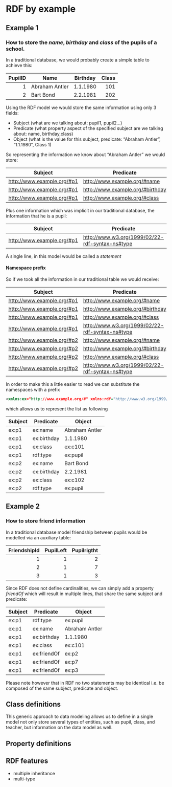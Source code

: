 <!--
created_at: '2013-05-31 09:53:44'
updated_at: '2013-05-31 12:11:48'
authors:
    - 'Jérôme Bogaerts'
tags: {  }
-->

# RDF by example


## Example 1

### How to store the _name_, _birthday_ and _class_ of the pupils of a school.

In a traditional database, we would probably create a simple table to achieve this:

|PupilID|Name          |Birthday|Class|
|------:|--------------|--------|----:|
|      1|Abraham Antler|1.1.1980|  101|
|      2|Bart Bond     |2.2.1981|  202|

Using the RDF model we would store the same information using only 3 fields:

- Subject (what are we talking about: pupil1, pupil2…)
- Predicate (what property aspect of the specified subject are we talking about: name, birthday,class)
- Object (what is the value for this subject, predicate: “Abraham Antler”, “1.1.1980”, Class 1)

So representing the information we know about “Abraham Antler” we would store:

|Subject                   |Predicate                       |Object                      |
|--------------------------|--------------------------------|----------------------------|
|http://www.example.org/#p1|http://www.example.org/#name    |Abraham Antler              |
|http://www.example.org/#p1|http://www.example.org/#birthday|                    1.1.1980|
|http://www.example.org/#p1|http://www.example.org/#class   |http://www.example.org/#c101|

Plus one information which was implicit in our traditional database, the information that he is a pupil:

|Subject                    |Predicate                                     |Object                       |
|---------------------------| ---------------------------------------------|-----------------------------|
|http://www.example.org/#p1|http://www.w3.org/1999/02/22-rdf-syntax-ns#type|http://www.example.org/#pupil|

A single line, in this model would be called a _statement_

#### Namespace prefix

So if we took all the information in our traditional table we would receive:

|Subject                   |Predicate                                       |Object                       |
|--------------------------|------------------------------------------------|-----------------------------|
|http://www.example.org/#p1|http://www.example.org/#name                    |Abraham Antler               |
|http://www.example.org/#p1|http://www.example.org/#birthday                |1.1.1980                     |
|http://www.example.org/#p1|http://www.example.org/#class                   |http://www.example.org/#c101 |
|http://www.example.org/#p1|http://www.w3.org/1999/02/22-rdf-syntax-ns#type |http://www.example.org/#pupil|
|http://www.example.org/#p2|http://www.example.org/#name                    |Bart Bond                    |
|http://www.example.org/#p2|http://www.example.org/#birthday                |2.2.1981                     |
|http://www.example.org/#p2|http://www.example.org/#class                   |http://www.example.org/#c102 |
|http://www.example.org/#p2|http://www.w3.org/1999/02/22-rdf-syntax-ns#type |http://www.example.org/#pupil|

In order to make this a little easier to read we can substitute the namespaces with a prefix

```xml
<xmlns:ex="http://www.example.org/#" xmlns:rdf="http://www.w3.org/1999/02/22-rdf-syntax-ns#type">
```

which allows us to represent the list as following

|Subject|Predicate  |Object         |
|-------|-----------|---------------|
|ex:p1  |ex:name    |Abraham Antler |
|ex:p1  |ex:birthday|1.1.1980       |
|ex:p1  |ex:class   |ex:c101        |
|ex:p1  |rdf:type   |ex:pupil       |
|ex:p2  |ex:name    |Bart Bond      |
|ex:p2  |ex:birthday|2.2.1981       |
|ex:p2  |ex:class   |ex:c102        |
|ex:p2  |rdf:type   |ex:pupil       |

## Example 2
### How to store friend information

In a traditional database model friendship between pupils would be modelled via an auxiliary table:

|FriendshipId|PupilLeft|Pupilrigtht|
|-----------:|--------:|----------:|
|           1|        1|          2|
|           2|        1|          7|
|           3|        1|          3|

Since RDF does not define cardinalities, we can simply add a property _friendOf_ which will result in multiple lines, that share the same subject and predicate:

|Subject|Predicate  |Object        |
|-------|-----------|--------------|
|ex:p1  |rdf:type   |ex:pupil      |
|ex:p1  |ex:name    |Abraham Antler|
|ex:p1  |ex:birthday|1.1.1980      |
|ex:p1  |ex:class   |ex:c101       |
|ex:p1  |ex:friendOf|ex:p2         |
|ex:p1  |ex:friendOf|ex:p7         |
|ex:p1  |ex:friendOf|ex:p3         |

Please note however that in RDF no two statements may be identical i.e. be composed of the same subject, predicate and object.

## Class definitions

This generic approach to data modeling allows us to define in a single model not only store several types of entities, such as pupil, class, and teacher, but information on the data model as well.

## Property definitions 

## RDF features

- multiple inheritance
- multi-type


